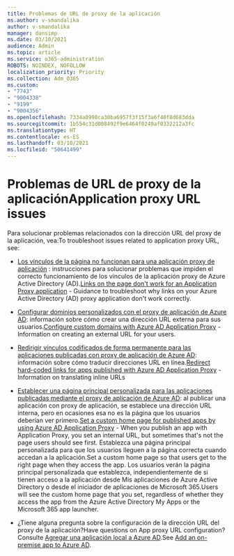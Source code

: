 ```yaml
---
title: Problemas de URL de proxy de la aplicación
ms.author: v-smandalika
author: v-smandalika
manager: dansimp
ms.date: 03/10/2021
audience: Admin
ms.topic: article
ms.service: o365-administration
ROBOTS: NOINDEX, NOFOLLOW
localization_priority: Priority
ms.collection: Adm_O365
ms.custom:
- "7743"
- "9004338"
- "9199"
- "9004356"
ms.openlocfilehash: 7334a0998ca30ba6957f3f15f3a6f40f8d683dda
ms.sourcegitcommit: 1b554c31d008492f9e6464f0249af0332212a3fc
ms.translationtype: HT
ms.contentlocale: es-ES
ms.lasthandoff: 03/10/2021
ms.locfileid: "50641499"
---
```

# <a name="application-proxy-url-issues"></a><span data-ttu-id="bc21d-102">Problemas de URL de proxy de la aplicación</span><span class="sxs-lookup"><span data-stu-id="bc21d-102">Application proxy URL issues</span></span>

<span data-ttu-id="bc21d-103">Para solucionar problemas relacionados con la dirección URL del proxy de la aplicación, vea:</span><span class="sxs-lookup"><span data-stu-id="bc21d-103">To troubleshoot issues related to application proxy URL, see:</span></span>

- <span data-ttu-id="bc21d-104">[Los vínculos de la página no funcionan para una aplicación proxy de aplicación](https://docs.microsoft.com/azure/active-directory/manage-apps/application-proxy-page-links-broken-problem) : instrucciones para solucionar problemas que impiden el correcto funcionamiento de los vínculos de la aplicación proxy de Azure Active Directory (AD).</span><span class="sxs-lookup"><span data-stu-id="bc21d-104">[Links on the page don't work for an Application Proxy application](https://docs.microsoft.com/azure/active-directory/manage-apps/application-proxy-page-links-broken-problem)  - Guidance to troubleshoot why links on your Azure Active Directory (AD) proxy application don't work correctly.</span></span>

- <span data-ttu-id="bc21d-105">[Configurar dominios personalizados con el proxy de aplicación de Azure AD](https://docs.microsoft.com/azure/active-directory/manage-apps/application-proxy-configure-custom-domain): información sobre cómo crear una dirección URL externa para sus usuarios.</span><span class="sxs-lookup"><span data-stu-id="bc21d-105">[Configure custom domains with Azure AD Application Proxy](https://docs.microsoft.com/azure/active-directory/manage-apps/application-proxy-configure-custom-domain)  - Information on creating an external URL for your users.</span></span>

- <span data-ttu-id="bc21d-106">[Redirigir vínculos codificados de forma permanente para las aplicaciones publicadas con proxy de aplicación de Azure AD](https://docs.microsoft.com/azure/active-directory/manage-apps/application-proxy-configure-hard-coded-link-translation): información sobre cómo traducir direcciones URL en línea.</span><span class="sxs-lookup"><span data-stu-id="bc21d-106">[Redirect hard-coded links for apps published with Azure AD Application Proxy](https://docs.microsoft.com/azure/active-directory/manage-apps/application-proxy-configure-hard-coded-link-translation)  - Information on translating inline URLs</span></span>

- <span data-ttu-id="bc21d-107">[Establecer una página principal personalizada para las aplicaciones publicadas mediante el proxy de aplicación de Azure AD](https://docs.microsoft.com/azure/active-directory/manage-apps/application-proxy-configure-custom-home-page#change-the-home-page-in-the-azure-portal): al publicar una aplicación con proxy de aplicación, se establece una dirección URL interna, pero en ocasiones esa no es la página que los usuarios deberían ver primero.</span><span class="sxs-lookup"><span data-stu-id="bc21d-107">[Set a custom home page for published apps by using Azure AD Application Proxy](https://docs.microsoft.com/azure/active-directory/manage-apps/application-proxy-configure-custom-home-page#change-the-home-page-in-the-azure-portal) - When you publish an app with Application Proxy, you set an internal URL, but sometimes that's not the page users should see first.</span></span> <span data-ttu-id="bc21d-108">Establezca una página principal personalizada para que los usuarios lleguen a la página correcta cuando accedan a la aplicación.</span><span class="sxs-lookup"><span data-stu-id="bc21d-108">Set a custom home page so that users get to the right page when they access the app.</span></span> <span data-ttu-id="bc21d-109">Los usuarios verán la página principal personalizada que establezca, independientemente de si tienen acceso a la aplicación desde Mis aplicaciones de Azure Active Directory o desde el iniciador de aplicaciones de Microsoft 365.</span><span class="sxs-lookup"><span data-stu-id="bc21d-109">Users will see the custom home page that you set, regardless of whether they access the app from the Azure Active Directory My Apps or the Microsoft 365 app launcher.</span></span>

- <span data-ttu-id="bc21d-110">¿Tiene alguna pregunta sobre la configuración de la dirección URL del proxy de la aplicación?</span><span class="sxs-lookup"><span data-stu-id="bc21d-110">Have questions on App proxy URL configuration?</span></span> <span data-ttu-id="bc21d-111">Consulte [Agregar una aplicación local a Azure AD](https://docs.microsoft.com/azure/active-directory/manage-apps/application-proxy-add-on-premises-application#add-an-on-premises-app-to-azure-ad).</span><span class="sxs-lookup"><span data-stu-id="bc21d-111">See [Add an on-premise app to Azure AD](https://docs.microsoft.com/azure/active-directory/manage-apps/application-proxy-add-on-premises-application#add-an-on-premises-app-to-azure-ad).</span></span>
 

